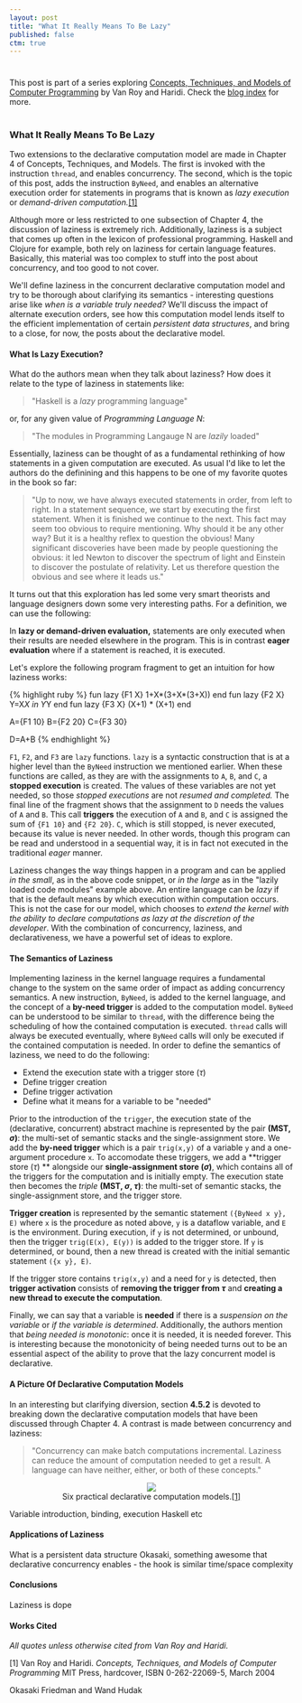 ```yaml
---
layout: post
title: "What It Really Means To Be Lazy"
published: false
ctm: true
---
```

# 

<div class="lead">This post is part of a series exploring <a href="http://www.info.ucl.ac.be/~pvr/book.html">Concepts, Techniques, and Models of Computer Programming</a> by Van Roy and Haridi. Check the <a href="/">blog index</a> for more.</div>

# 
### What It Really Means To Be Lazy

Two extensions to the declarative computation model are made in Chapter 4 of Concepts, Techniques, and Models. The first is invoked with the instruction `thread`, and enables concurrency. The second, which is the topic of this post, adds the instruction `ByNeed`, and enables an alternative execution order for statements in programs that is known as *lazy execution* or *demand-driven computation.*<a href="#bib1">[1]</a>

Although more or less restricted to one subsection of Chapter 4, the discussion of laziness is extremely rich. Additionally, laziness is a subject that comes up often in the lexicon of professional programming. Haskell and Clojure for example, both rely on laziness for certain language features. Basically, this material was too complex to stuff into the post about concurrency, and too good to not cover.

We'll define laziness in the concurrent declarative computation model and try to be thorough about clarifying its semantics - interesting questions arise like *when is a variable truly needed?* We'll discuss the impact of alternate execution orders, see how this computation model lends itself to the efficient implementation of certain *persistent data structures*, and bring to a close, for now, the posts about the declarative model.

#### What Is Lazy Execution?

What do the authors mean when they talk about laziness? How does it relate to the type of laziness in statements like:

> "Haskell is a *lazy* programming language"

or, for any given value of *Programming Language N*:

> "The modules in Programming Langauge N are *lazily* loaded"

Essentially, laziness can be thought of as a fundamental rethinking of how statements in a given computation are executed. As usual I'd like to let the authors do the definining and this happens to be one of my favorite quotes in the book so far:

> "Up to now, we have always executed statements in order, from left to right. In a statement sequence, we start by executing the first statement. When it is finished we continue to the next. This fact may seem too obvious to require mentioning. Why should it be any other way? But it is a healthy reflex to question the obvious! Many significant discoveries have been made by people questioning the obvious: it led Newton to discover the spectrum of light and Einstein to discover the postulate of relativity. Let us therefore question the obvious and see where it leads us."

It turns out that this exploration has led some very smart theorists and language designers down some very interesting paths. For a definition, we can use the following:

In **lazy or demand-driven evaluation,** statements are only executed when their results are needed elsewhere in the program. This is in contrast **eager evaluation** where if a statement is reached, it is executed.

Let's explore the following program fragment to get an intuition for how laziness works:

{% highlight ruby %}
fun lazy {F1 X} 1+X*(3+X*(3+X)) end
fun lazy {F2 X} Y=X*X in Y*Y end
fun lazy {F3 X} (X+1) * (X+1) end

A={F1 10}
B={F2 20}
C={F3 30}

D=A+B
{% endhighlight %}

`F1`, `F2`, and `F3` are `lazy` functions. `lazy` is a syntactic construction that is at a higher level than the `ByNeed` instruction we mentioned earlier. When these functions are called, as they are with the assignments to `A`, `B`, and `C`, a **stopped execution** is created. The values of these variables are not yet needed, so those *stopped executions* are not *resumed and completed.* The final line of the fragment shows that the assignment to `D` needs the values of `A` and `B`. This call **triggers** the execution of `A` and `B`, and `C` is assigned the sum of `{F1 10}` and `{F2 20}`. `C`, which is still stopped, is never executed, because its value is never needed. In other words, though this program can be read and understood in a sequential way, it is in fact not executed in the traditional *eager* manner.

Laziness changes the way things happen in a program and can be applied *in the small*, as in the above code snippet, or *in the large* as in the "lazily loaded code modules" example above. An entire language can be *lazy* if that is the default means by which execution within computation occurs. This is not the case for our model, which chooses to *extend the kernel with the ability to declare computations as lazy at the discretion of the developer*. With the combination of concurrency, laziness, and declarativeness, we have a powerful set of ideas to explore.

#### The Semantics of Laziness

Implementing laziness in the kernel language requires a fundamental change to the system on the same order of impact as adding concurrency semantics. A new instruction, `ByNeed`, is added to the kernel language, and the concept of a **by-need trigger** is added to the computation model. `ByNeed` can be understood to be similar to `thread`, with the difference being the scheduling of how the contained computation is executed. `thread` calls will always be executed eventually, where `ByNeed` calls will only be executed if the contained computation is needed. In order to define the semantics of laziness, we need to do the following:

* Extend the execution state with a trigger store ($\tau$)
* Define trigger creation
* Define trigger activation
* Define what it means for a variable to be "needed"

Prior to the introduction of the `trigger`, the execution state of the (declarative, concurrent) abstract machine is represented by the pair **(MST, $\sigma$)**: the multi-set of semantic stacks and the single-assignment store. We add the **by-need trigger** which is a pair `trig(x,y)` of a variable `y` and a one-argument procedure `x`. To accomodate these triggers, we add a **trigger store ($\tau$) ** alongside our **single-assignment store ($\sigma$)**, which contains all of the triggers for the computation and is initially empty. The execution state then becomes the *triple* **(MST, $\sigma$, $\tau$)**: the multi-set of semantic stacks, the single-assignment store, and the trigger store.

**Trigger creation** is represented by the semantic statement `({ByNeed x y}, E)` where `x` is the procedure as noted above, `y` is a dataflow variable, and `E` is the environment. During execution, if `y` is not determined, or unbound, then the trigger `trig(E(x), E(y))` is added to the trigger store. If `y` is determined, or bound, then a new thread is created with the initial semantic statement `({x y}, E)`.

If the trigger store contains `trig(x,y)` and a need for `y` is detected, then **trigger activation** consists of **removing the trigger from $\tau$** and **creating a new thread to execute the computation**.

Finally, we can say that a variable is **needed** if there is a *suspension on the variable* or *if the variable is determined*. Additionally, the authors mention that *being needed is monotonic*: once it is needed, it is needed forever. This is interesting because the monotonicity of being needed turns out to be an essential aspect of the ability to prove that the lazy concurrent model is declarative.

#### A Picture Of Declarative Computation Models

In an interesting but clarifying diversion, section **4.5.2** is devoted to breaking down the declarative computation models that have been discussed through Chapter 4. A contrast is made between concurrency and laziness:

> "Concurrency can make batch computations incremental. Laziness can reduce the amount of computation needed to get a result. A language can have neither, either, or both of these concepts."

<center>
<img src="https://dl.dropboxusercontent.com/u/1401061/0707models.png">
<div class="lead">Six practical declarative computation models.<a href="#bib1">[1]</a></div>
</center>

Variable introduction, binding, execution
Haskell etc

#### Applications of Laziness

What is a persistent data structure
Okasaki, something awesome that declarative concurrency enables - the hook is similar time/space complexity

#### Conclusions

Laziness is dope

#### Works Cited

*All quotes unless otherwise cited from Van Roy and Haridi.*

<a id="bib1">[1]</a> Van Roy and Haridi. *Concepts, Techniques, and Models of Computer Programming* MIT Press, hardcover, ISBN 0-262-22069-5, March 2004

Okasaki
Friedman and Wand
Hudak
